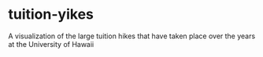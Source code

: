 # tuition-yikes
A visualization of the large tuition hikes that have taken place over the years at the University of Hawaii
